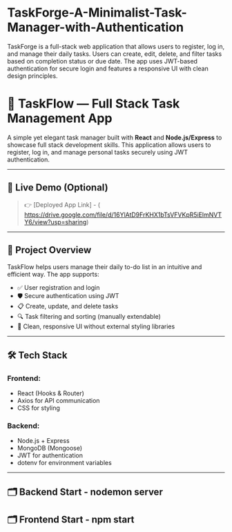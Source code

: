 # TaskForge-A-Minimalist-Task-Manager-with-Authentication
TaskForge is a full-stack web application that allows users to register, log in, and manage their daily tasks. Users can create, edit, delete, and filter tasks based on completion status or due date. The app uses JWT-based authentication for secure login and features a responsive UI with clean design principles.


# 📝 TaskFlow — Full Stack Task Management App

A simple yet elegant task manager built with **React** and **Node.js/Express** to showcase full stack development skills. This application allows users to register, log in, and manage personal tasks securely using JWT authentication.

---

## 🚀 Live Demo (Optional)
> 👉 [Deployed App Link] - ( https://drive.google.com/file/d/16YlAtD9FrKHX1bTsVFVKpR5iElmNVTY6/view?usp=sharing)  


---

## 🧠 Project Overview

TaskFlow helps users manage their daily to-do list in an intuitive and efficient way. The app supports:

- ✅ User registration and login
- 🛡️ Secure authentication using JWT
- 📋 Create, update, and delete tasks
- 🔍 Task filtering and sorting (manually extendable)
- 🎨 Clean, responsive UI without external styling libraries

---

## 🛠️ Tech Stack

### Frontend:
- React (Hooks & Router)
- Axios for API communication
- CSS for styling

### Backend:
- Node.js + Express
- MongoDB (Mongoose)
- JWT for authentication
- dotenv for environment variables

---

## 🗂️ Backend Start - nodemon server
## 🗂️ Frontend Start - npm start


